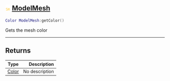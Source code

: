 ## ![shared](.gitbook/assets/shared.png) [ModelMesh](home/ModelMesh)



```lua
Color ModelMesh:getColor()
```

Gets the mesh color


------
## Returns

| Type   | Description |
| ------ | ----------: |
| [Color](home/Color) | No description |

